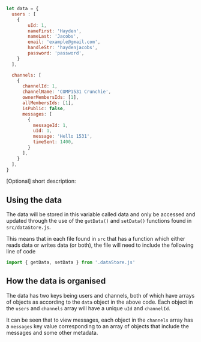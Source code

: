 ```javascript
let data = {
  users : [
    {
        uId: 1,
        nameFirst: 'Hayden',
        nameLast: 'Jacobs',
        email: 'example@gmail.com',
        handleStr: 'haydenjacobs',
        password: 'password',
    }
  ],

  channels: [
    {
      channelId: 1,
      channelName: 'COMP1531 Crunchie',
      ownerMembersIds: [1],
      allMembersIds: [1],
      isPublic: false,
      messages: [
        {
          messageId: 1,
          uId: 1,
          message: 'Hello 1531',
          timeSent: 1400,
        }
      ],
    }
  ],
}
```

[Optional] short description: 

## Using the data
The data will be stored in this variable called data and only be accessed and updated through the use of the `getData()` and `setData()` functions found in `src/dataStore.js`. 

This means that in each file found in `src` that has a function which either reads data or writes data (or both), the file will need to include the following line of code

```javascript
import { getData, setData } from '.dataStore.js'
```

## How the data is organised
The data has two keys being users and channels, both of which have arrays of objects as according to the `data` object in the above code. Each object in the `users` and `channels` array will have a unique `uId` and `channelId`. 

It can be seen that to view messages, each object in the `channels` array has a `messages` key value corresponding to an array of objects that include the messages and some other metadata.

